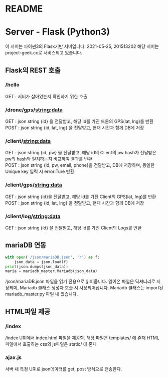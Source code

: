 README
===

# Server - Flask (Python3)
이 서버는 파이썬3의 Flask기반 서버입니다.
2021-05-25, 201513202
해당 서버는 project-geek.cc로 서비스되고 있습니다.

## Flask의 REST 호출

### /hello
GET : 서버가 살아있는지 확인하기 위한 호출

### /drone/gps/<string:data>
GET : json string {id} 을 전달받고, 해당 id를 가진 드론의  GPS(lat, lng)를 반환  
POST : json string {id, lat, lng} 을 전달받고, 현재 시간과 함께 DB에 저장

### /client/<string:data>
GET : json string {id, pw} 을 전달받고, 해당 id의 Client의 pw hash가 전달받은 pw의 hash와 일치하는지 비교하여 결과를 반환  
POST : json string {id, pw, email, phone}을 전달받고, DB에 저장하며, 동일한 Unique key 입력 시 error:Ture 반환 

### /client/gps/<string:data>
GET : json string {id}을 전달받고, 해당 id를 가진 Client의  GPS(lat, lng)를 반환
POST : json string {id, lat, lng} 을 전달받고, 현재 시간과 함께 DB에 저장

### /client/log/<string:data>
GET : json string {id} 을 전달받고, 해당 id를 가진 Client의 Logs를 반환

## mariaDB 연동
``` python
with open('/json/mariaDB.json', 'r') as f:
    json_data = json.load(f)
print(json.dumps(json_data))
maria = mariadb_master.Mariadb(json_data)
```
/json/mariaDB.json 파일을 읽기 전용으로 읽어옵니다.
읽어온 파일은 딕셔너리로 저장되며, Mariadb 클래스 생성자 호출 시 사용되어집니다.
Mariadb 클래스는 import된 mariadb_master.py 파일 내 있습니다.

## HTML파일 제공
### /index
/index URI에서 index.html 파일을 제공함. 해당 파일은 templates/ 에 존재
HTML파일에서 호출하는 css와 js파일은 static/ 에 존재

### ajax.js
서버 내 특정 URI로 json데이터를 get, post 방식으로 전송한다.

###